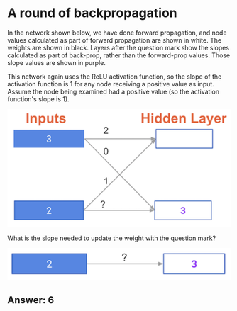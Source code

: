 # A round of backpropagation #

In the network shown below, we have done forward propagation, and node values calculated as part of forward propagation are shown in white. The weights are shown in black. Layers after the question mark show the slopes calculated as part of back-prop, rather than the forward-prop values. Those slope values are shown in purple.

This network again uses the ReLU activation function, so the slope of the activation function is 1 for any node receiving a positive value as input. Assume the node being examined had a positive value (so the activation function's slope is 1).

![](2019-04-01-07-04-42.png)

What is the slope needed to update the weight with the question mark?

![](2019-04-01-07-04-59.png)

## Answer: 6 ##